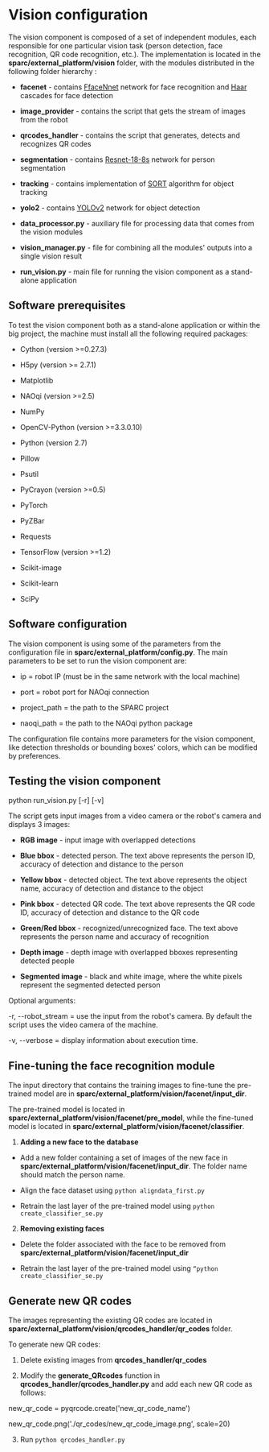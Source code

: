 # Vision configuration

  

The vision component is composed of a set of independent modules, each responsible for one particular vision task (person detection, face recognition, QR code recognition, etc.). The implementation is located in the **sparc/external_platform/vision** folder, with the modules distributed in the following folder hierarchy :

  

- **facenet** - contains [FfaceNnet](https://arxiv.org/abs/1503.03832) network for face recognition and [Haar ](https://docs.opencv.org/3.3.0/d7/d8b/tutorial_py_face_detection.html)cascades for face detection

- **image_provider** - contains the script that gets the stream of images from the robot

- **qrcodes_handler** - contains the script that generates, detects and recognizes QR codes

- **segmentation** - contains [Resnet-18-8s](https://github.com/warmspringwinds/pytorch-segmentation-detection) network for person segmentation

- **tracking** - contains implementation of [SORT](https://arxiv.org/abs/1602.00763) algorithm for object tracking

- **yolo2** - contains [YOLOv2](https://pjreddie.com/darknet/yolo/) network for object detection

- **data_processor.py** - auxiliary file for processing data that comes from the vision modules

- **vision_manager.py** - file for combining all the modules' outputs into a single vision result

- **run_vision.py** - main file for running the vision component as a stand-alone application

  

## Software prerequisites

  

To test the vision component both as a stand-alone application or within the big project, the machine must install all the following required packages:

- Cython (version >=0.27.3)

- H5py (version >= 2.7.1)

- Matplotlib

- NAOqi (version >=2.5)

- NumPy

- OpenCV-Python (version >=3.3.0.10)

- Python (version 2.7)

- Pillow

- Psutil

- PyCrayon (version >=0.5)

- PyTorch

- PyZBar

- Requests

- TensorFlow (version >=1.2)

- Scikit-image

- Scikit-learn

- SciPy

  

## Software configuration

  

The vision component is using some of the parameters from the configuration file in **sparc/external_platform/config.py**. The main parameters to be set to run the vision component are:

- ip = robot IP (must be in the same network with the local machine)

- port = robot port for NAOqi connection

- project_path = the path to the SPARC project

- naoqi_path = the path to the NAOqi python package

  

The configuration file contains more parameters for the vision component, like detection thresholds or bounding boxes' colors, which can be modified by preferences.

  

## Testing the vision component

  

python run_vision.py [-r] [-v]

  

The script gets input images from a video camera or the robot's camera and displays 3 images:

- **RGB image** - input image with overlapped detections

- **Blue bbox** - detected person. The text above represents the person ID, accuracy of detection and distance to the person

- **Yellow bbox** - detected object. The text above represents the object name, accuracy of detection and distance to the object

- **Pink bbox** - detected QR code. The text above represents the QR code ID, accuracy of detection and distance to the QR code

- **Green/Red bbox** - recognized/unrecognized face. The text above represents the person name and accuracy of recognition

- **Depth image** - depth image with overlapped bboxes representing detected people

- **Segmented image** - black and white image, where the white pixels represent the segmented detected person

  

Optional arguments:

-r, --robot_stream = use the input from the robot's camera. By default the script uses the video camera of the machine.

-v, --verbose = display information about execution time.

  

## Fine-tuning the face recognition module

  

The input directory that contains the training images to fine-tune the pre-trained model are in **sparc/external_platform/vision/facenet/input_dir**.

  

The pre-trained model is located in **sparc/external_platform/vision/facenet/pre_model**, while the fine-tuned model is located in **sparc/external_platform/vision/facenet/classifier**.

  

1. **Adding a new face to the database**

- Add a new folder containing a set of images of the new face in **sparc/external_platform/vision/facenet/input_dir**. The folder name should match the person name.

- Align the face dataset using `python aligndata_first.py`

- Retrain the last layer of the pre-trained model using `python create_classifier_se.py`

  

2. **Removing existing faces**

- Delete the folder associated with the face to be removed from **sparc/external_platform/vision/facenet/input_dir**

- Retrain the last layer of the pre-trained model using `“python create_classifier_se.py`

  

## Generate new QR codes

  

The images representing the existing QR codes are located in **sparc/external_platform/vision/qrcodes_handler/qr_codes** folder.

  

To generate new QR codes:

1. Delete existing images from **qrcodes_handler/qr_codes**

2. Modify the **generate_QRcodes** function in **qrcodes_handler/qrcodes_handler.py** and add each new QR code as follows:

  

new_qr_code = pyqrcode.create('new_qr_code_name')

new_qr_code.png('./qr_codes/new_qr_code_image.png', scale=20)

  

3. Run `python qrcodes_handler.py`

